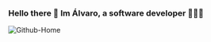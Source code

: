 ### Hello there 👋 Im Álvaro, a software developer 👨🏻‍💻

<!--
**Prouly/Prouly** is a ✨ _special_ ✨ repository because its `README.md` (this file) appears on your GitHub profile.

Here are some ideas to get you started:

- 🔭 I’m currently working on ...
- 🌱 I’m currently learning ...
- 👯 I’m looking to collaborate on ...
- 🤔 I’m looking for help with ...
- 💬 Ask me about ...
- 📫 How to reach me: ...
- 😄 Pronouns: ...
- ⚡ Fun fact: ...
-->

![Github-Home](https://github.com/Prouly/Prouly/assets/80397239/ac733691-49cf-4a4e-a93f-1c113a321350)
